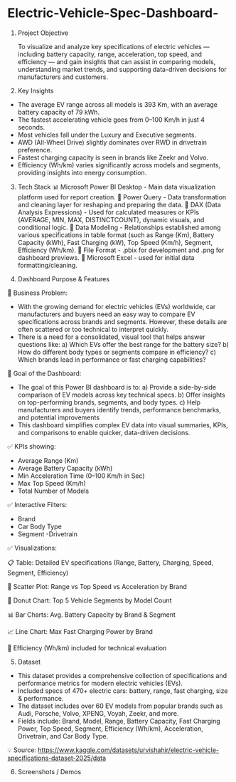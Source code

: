# Electric-Vehicle-Spec-Dashboard-

1. Project Objective

   To visualize and analyze key specifications of electric vehicles — including battery capacity, range, acceleration, top speed, and efficiency — and gain insights that can assist in comparing models,     understanding market trends, and supporting data-driven decisions for manufacturers and customers.

2. Key Insights
- The average EV range across all models is 393 Km, with an average battery capacity of 79 kWh.
- The fastest accelerating vehicle goes from 0–100 Km/h in just 4 seconds.
- Most vehicles fall under the Luxury and Executive segments.
- AWD (All-Wheel Drive) slightly dominates over RWD in drivetrain preference.
- Fastest charging capacity is seen in brands like Zeekr and Volvo.
- Efficiency (Wh/km) varies significantly across models and segments, providing insights into energy consumption.

3. Tech Stack
📊 Microsoft Power BI Desktop - Main data visualization platform used for report creation.
📂 Power Query - Data transformation and cleaning layer for reshaping and preparing the data.
🧠 DAX (Data Analysis Expressions) - Used for calculated measures or KPIs (AVERAGE, MIN, MAX, DISTINCTCOUNT), dynamic visuals, and conditional logic.
📝 Data Modeling - Relationships established among various specifications in table format (such as Range (Km), Battery Capacity (kWh), Fast Charging (kW), Top Speed (Km/h), Segment, Efficiency (Wh/km).
📁 File Format - .pbix for development and .png for dashboard previews.
📗 Microsoft Excel - used for initial data formatting/cleaning.

4. Dashboard Purpose & Features
   
🎯 Business Problem:
- With the growing demand for electric vehicles (EVs) worldwide, car manufacturers and buyers need an easy way to compare EV specifications across brands and segments. However, these details are often scattered or too technical to interpret quickly.
- There is a need for a consolidated, visual tool that helps answer questions like:
a) Which EVs offer the best range for the battery size?
b) How do different body types or segments compare in efficiency?
c) Which brands lead in performance or fast charging capabilities?

🧭 Goal of the Dashboard:
- The goal of this Power BI dashboard is to:
a) Provide a side-by-side comparison of EV models across key technical specs.
b) Offer insights on top-performing brands, segments, and body types.
c) Help manufacturers and buyers identify trends, performance benchmarks, and potential improvements
- This dashboard simplifies complex EV data into visual summaries, KPIs, and comparisons to enable quicker, data-driven decisions.  
   
✅ KPIs showing:
- Average Range (Km)
- Average Battery Capacity (kWh)
- Min Acceleration Time (0–100 Km/h in Sec)
- Max Top Speed (Km/h)
- Total Number of Models
  
✅ Interactive Filters:
- Brand
- Car Body Type
- Segment
-Drivetrain

✅ Visualizations:

📋 Table: Detailed EV specifications (Range, Battery, Charging, Speed, Segment, Efficiency)

🎯 Scatter Plot: Range vs Top Speed vs Acceleration by Brand

🍩 Donut Chart: Top 5 Vehicle Segments by Model Count

📊 Bar Charts: Avg. Battery Capacity by Brand & Segment

📈 Line Chart: Max Fast Charging Power by Brand

🧭 Efficiency (Wh/km) included for technical evaluation
  
5. Dataset
- This dataset provides a comprehensive collection of specifications and performance metrics for modern electric vehicles (EVs).
- Included specs of 470+ electric cars: battery, range, fast charging, size & performance.
- The dataset includes over 60 EV models from popular brands such as Audi, Porsche, Volvo, XPENG, Voyah, Zeekr, and more.
- Fields include: Brand, Model, Range, Battery Capacity, Fast Charging Power, Top Speed, Segment, Efficiency (Wh/km), Acceleration, Drivetrain, and Car Body Type.
  
💡 Source: https://www.kaggle.com/datasets/urvishahir/electric-vehicle-specifications-dataset-2025/data

6. Screenshots / Demos

   
  
  
